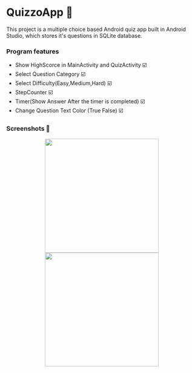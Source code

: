 # QuizzoApp 📝
This project is a multiple choice based Android quiz app built in Android Studio, which stores it's questions in SQLite database.

### Program features
- Show HighScorce in MainActivity and QuizActivity ☑️
- Select Question Category ☑️
- Select Difficulty(Easy,Medium,Hard) ☑️
- StepCounter ☑️
- Timer(Show Answer After the timer is completed) ☑️
- Change Question Text Color (True False) ☑️

### Screenshots 📱

<div align="center">
<img src= https://github.com/saadii007/Crime-reporting-System/assets/126228618/76c44240-226d-4095-b2eb-b1d898ae91b6 width=300px/>
<img src= https://github.com/omidMirrajei/MultipleChoiceQuiz/blob/master/cs_2.png width=300px/>
</div>
